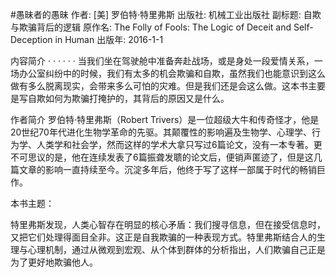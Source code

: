 #愚昧者的愚昧
作者:  [美] 罗伯特·特里弗斯
出版社: 机械工业出版社
副标题: 自欺与欺骗背后的逻辑
原作名: The Folly of Fools: The Logic of Deceit and Self-Deception in Human
出版年: 2016-1-1

 内容简介  · · · · · ·
当我们坐在驾驶舱中准备奔赴战场，或是身处一段爱情关系，一场办公室纠纷中的时候，我们有太多的机会欺骗和自欺，虽然我们也能意识到这么做有多么脱离现实，会带来多么可怕的灾难。但是我们还是会这么做。这本书主要是写自欺如何为欺骗打掩护的，其背后的原因又是什么。

作者简介 
罗伯特·特里弗斯（Robert Trivers）是一位超级大牛和传奇怪才，他是20世纪70年代进化生物学革命的先驱。其颠覆性的影响遍及生物学、心理学、行为学、人类学和社会学，然而这样的学术大拿只写过6篇论文，没有一本专著。更不可思议的是，他在连续发表了6篇振聋发聩的论文后，便销声匿迹了，但是这几篇文章的影响一直持续至今。沉淀多年后，他终于写了这样一部属于时代的畅销巨作。

本书主题：

特里弗斯发现，人类心智存在明显的核心矛盾：我们搜寻信息，但在接受信息时，又把它们处理得面目全非。这正是自我欺骗的一种表现方式。特里弗斯结合人的生理与心理机制，通过从微观到宏观、从个体到群体的分析指出，人们欺骗自己正是为了更好地欺骗他人。